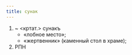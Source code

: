 ```yaml
---
title: сунак
---
```


1. ~ <кртат.> сунакъ
    * «лобное место»;
    * «жертвенник» (каменный стол в храме);
2. РПН
